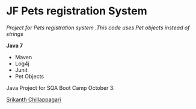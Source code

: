 # JF Pets registration System

*Project for Pets registration system .This code uses Pet objects instead of strings*

**Java 7**

* Maven
* Log4j
* Junit
* Pet Objects

Java Project for SQA Boot Camp October 3.

[Srikanth Chillappagari](https://github.srikanth-chillappagari)
